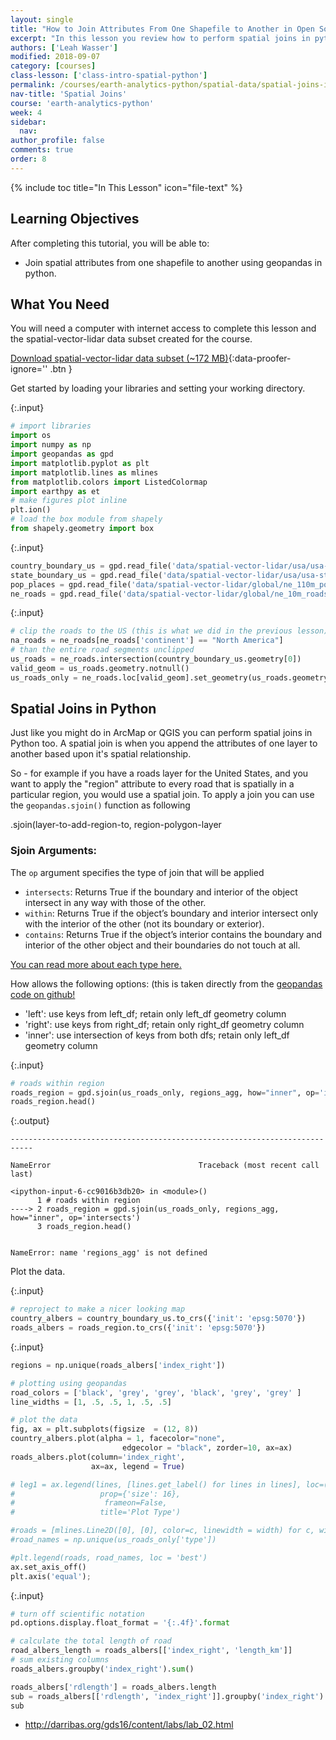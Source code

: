 ```yaml
---
layout: single
title: "How to Join Attributes From One Shapefile to Another in Open Source Python Using Geopandas: GIS in Python"
excerpt: "In this lesson you review how to perform spatial joins in python. A spatial join is when you assign attributes from one shapefile to another based upon it's spatial location."
authors: ['Leah Wasser']
modified: 2018-09-07
category: [courses]
class-lesson: ['class-intro-spatial-python']
permalink: /courses/earth-analytics-python/spatial-data/spatial-joins-in-python-geopandas-shapely/
nav-title: 'Spatial Joins'
course: 'earth-analytics-python'
week: 4
sidebar:
  nav:
author_profile: false
comments: true
order: 8
---
```

{% include toc title="In This Lesson" icon="file-text" %}

<div class='notice--success' markdown="1">

## <i class="fa fa-graduation-cap" aria-hidden="true"></i> Learning Objectives

After completing this tutorial, you will be able to:

* Join spatial attributes from one shapefile to another using geopandas in python.

## <i class="fa fa-check-square-o fa-2" aria-hidden="true"></i> What You Need

You will need a computer with internet access to complete this lesson and the
spatial-vector-lidar data subset created for the course.

[<i class="fa fa-download" aria-hidden="true"></i> Download spatial-vector-lidar data subset (~172 MB)](https://ndownloader.figshare.com/files/12447845){:data-proofer-ignore='' .btn }

</div>



Get started by loading your libraries and setting your working directory. 

{:.input}
```python
# import libraries
import os
import numpy as np
import geopandas as gpd
import matplotlib.pyplot as plt
import matplotlib.lines as mlines
from matplotlib.colors import ListedColormap
import earthpy as et 
# make figures plot inline
plt.ion()
# load the box module from shapely
from shapely.geometry import box
```

{:.input}
```python
country_boundary_us = gpd.read_file('data/spatial-vector-lidar/usa/usa-boundary-dissolved.shp')
state_boundary_us = gpd.read_file('data/spatial-vector-lidar/usa/usa-states-census-2014.shp')
pop_places = gpd.read_file('data/spatial-vector-lidar/global/ne_110m_populated_places_simple/ne_110m_populated_places_simple.shp')
ne_roads = gpd.read_file('data/spatial-vector-lidar/global/ne_10m_roads/ne_10m_roads.shp')

```

{:.input}
```python
# clip the roads to the US (this is what we did in the previous lesson)
na_roads = ne_roads[ne_roads['continent'] == "North America"]
# than the entire road segments unclipped
us_roads = ne_roads.intersection(country_boundary_us.geometry[0])
valid_geom = us_roads.geometry.notnull()
us_roads_only = ne_roads.loc[valid_geom].set_geometry(us_roads.geometry[valid_geom])
```

## Spatial Joins in Python

Just like you might do in ArcMap or QGIS you can perform spatial joins in Python too. A spatial join is when you append the attributes of one layer to another based upon it's spatial relationship.

So - for example if you have a roads layer for the United States, and you want to apply the "region" attribute to every road that is spatially in a particular region, you would use a spatial join. To apply a join you can use the `geopandas.sjoin()` function as following

.sjoin(layer-to-add-region-to, region-polygon-layer

### Sjoin Arguments:
The `op` argument specifies the type of join that will be applied

* `intersects`: Returns True if the boundary and interior of the object intersect in any way with those of the other.
* `within`: Returns True if the object’s boundary and interior intersect only with the interior of the other (not its boundary or exterior).
* `contains`: Returns True if the object’s interior contains the boundary and interior of the other object and their boundaries do not touch at all.

<a href ="http://toblerity.org/shapely/manual.html#binary-predicates" target = "_blank">You can read more about each type here.</a>
 
How allows the following options: (this is taken directly from the <a href = "https://github.com/geopandas/geopandas/blob/master/geopandas/tools/sjoin.py#L18" target = "_blank">geopandas code on github!</a>

* 'left': use keys from left_df; retain only left_df geometry column
* 'right': use keys from right_df; retain only right_df geometry column
* 'inner': use intersection of keys from both dfs; retain only
          left_df geometry column 

{:.input}
```python
# roads within region
roads_region = gpd.sjoin(us_roads_only, regions_agg, how="inner", op='intersects')
roads_region.head()
```

{:.output}

    ---------------------------------------------------------------------------

    NameError                                 Traceback (most recent call last)

    <ipython-input-6-cc9016b3db20> in <module>()
          1 # roads within region
    ----> 2 roads_region = gpd.sjoin(us_roads_only, regions_agg, how="inner", op='intersects')
          3 roads_region.head()


    NameError: name 'regions_agg' is not defined



Plot the data.

{:.input}
```python
# reproject to make a nicer looking map
country_albers = country_boundary_us.to_crs({'init': 'epsg:5070'})
roads_albers = roads_region.to_crs({'init': 'epsg:5070'})
```

{:.input}
```python
regions = np.unique(roads_albers['index_right'])

# plotting using geopandas
road_colors = ['black', 'grey', 'grey', 'black', 'grey', 'grey' ]
line_widths = [1, .5, .5, 1, .5, .5]

# plot the data
fig, ax = plt.subplots(figsize  = (12, 8))
country_albers.plot(alpha = 1, facecolor="none", 
                         edgecolor = "black", zorder=10, ax=ax)
roads_albers.plot(column='index_right', 
                  ax=ax, legend = True)

# leg1 = ax.legend(lines, [lines.get_label() for lines in lines], loc=(1.1, .1), 
#                   prop={'size': 16},
#                    frameon=False, 
#                   title='Plot Type')

#roads = [mlines.Line2D([0], [0], color=c, linewidth = width) for c, width in zip(road_colors, line_widths)]
#road_names = np.unique(us_roads_only['type'])

#plt.legend(roads, road_names, loc = 'best')
ax.set_axis_off()
plt.axis('equal');
```

{:.input}
```python
# turn off scientific notation
pd.options.display.float_format = '{:.4f}'.format

# calculate the total length of road 
road_albers_length = roads_albers[['index_right', 'length_km']]
# sum existing columns
roads_albers.groupby('index_right').sum()

roads_albers['rdlength'] = roads_albers.length
sub = roads_albers[['rdlength', 'index_right']].groupby('index_right').sum()
sub
```

* http://darribas.org/gds16/content/labs/lab_02.html
